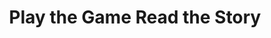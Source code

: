 ---
title: "Play the Game Read the Story"
url: /syracuse/play-the-game-read-the-story/
shop: books
---